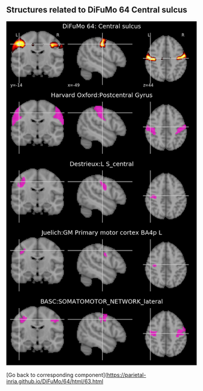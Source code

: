 


## Structures related to DiFuMo 64 Central sulcus

![63](63.jpg "Structures related to DiFuMo 64 Central sulcus")

[Go back to corresponding component](https://parietal-inria.github.io/DiFuMo/64/html/63.html